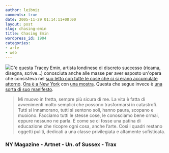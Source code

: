 ```yaml
---
author: leibniz
comments: true
date: 2005-11-29 01:14:11+00:00
layout: post
slug: chasing-emin
title: Chasing Emin
wordpress_id: 1904
categories:
- arte
- web
---
```


![](http://bontv.web.infoseek.co.jp/turner_bed.jpg)C'è questa Tracey Emin, artista londinese di discreto successo (ricama, disegna, scrive...) conosciuta anche alle masse per aver esposto un'opera che consisteva nel [suo letto con tutte le cose che ci si erano accumulate attorno](http://www.sussex.ac.uk/Units/arthist/sharp/issues/0002/pHTML/pTraceyEminMyBed01.shtml). [Ora è a New York](http://www.newyorkmetro.com/nymetro/arts/art/15171/index.html) con [una mostra](http://www.artnet.com/event/83251/tracey-emin-i-can-feel-your-smile.html). Questa che segue invece è [una sorta di suo manifesto](http://www.trax.it/tracey_emin.htm).

> Mi muovo in fretta, sempre più sicura di me. La vita è fatta di avvenimenti molto semplici che possono trasformarsi in catastrofi. Tutti si innamorano, tutti si sentono soli, hanno paura, scopano e muoiono. Facciamo tutti le stesse cose, le conosciamo bene ormai, eppure nessuno ne parla. È come se ci fosse una patina di educazione che ricopre ogni cosa, anche l’arte. Così i quadri restano oggetti puliti, dedicati a una classe privilegiata e altamente sofisticata.

### NY Magazine - Artnet - Un. of Sussex - Trax 
